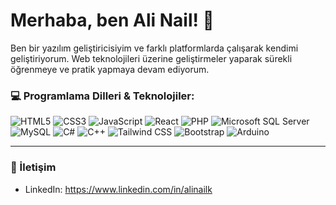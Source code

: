 # Merhaba, ben Ali Nail! 👋

Ben bir yazılım geliştiricisiyim ve farklı platformlarda çalışarak kendimi geliştiriyorum. Web teknolojileri üzerine geliştirmeler yaparak sürekli öğrenmeye ve pratik yapmaya devam ediyorum.

### 💻 Programlama Dilleri & Teknolojiler:
<p align="left">
  <img src="https://img.shields.io/badge/HTML5-%23E34F26.svg?style=flat-square&logo=html5&logoColor=white" alt="HTML5" />
  <img src="https://img.shields.io/badge/CSS3-%231572B6.svg?style=flat-square&logo=css3&logoColor=white" alt="CSS3" />
  <img src="https://img.shields.io/badge/JavaScript-%23F7DF1E.svg?style=flat-square&logo=javascript&logoColor=black" alt="JavaScript" />
  <img src="https://img.shields.io/badge/React-%2300D8FF.svg?style=flat-square&logo=react&logoColor=white" alt="React" />
  <img src="https://img.shields.io/badge/PHP-%23777BB4.svg?style=flat-square&logo=php&logoColor=white" alt="PHP" />
  <img src="https://img.shields.io/badge/Microsoft_SQL_Server-%23CC2927.svg?style=flat-square&logo=microsoft-sql-server&logoColor=white" alt="Microsoft SQL Server" />
  <img src="https://img.shields.io/badge/MySQL-%234479A1.svg?style=flat-square&logo=mysql&logoColor=white" alt="MySQL" />
  <img src="https://img.shields.io/badge/C%23-%23239120.svg?style=flat-square&logo=c-sharp&logoColor=white" alt="C#" />
  <img src="https://img.shields.io/badge/C%2B%2B-%2300599C.svg?style=flat-square&logo=cplusplus&logoColor=white" alt="C++" />
  <img src="https://img.shields.io/badge/Tailwind_CSS-%2338B2AC.svg?style=flat-square&logo=tailwind-css&logoColor=white" alt="Tailwind CSS" />
  <img src="https://img.shields.io/badge/Bootstrap-%23563D7C.svg?style=flat-square&logo=bootstrap&logoColor=white" alt="Bootstrap" />
  <img src="https://img.shields.io/badge/Arduino-%23A6D157.svg?style=flat-square&logo=arduino&logoColor=white" alt="Arduino" />
</p>

---

### 💬 İletişim

- LinkedIn: https://www.linkedin.com/in/alinailk
